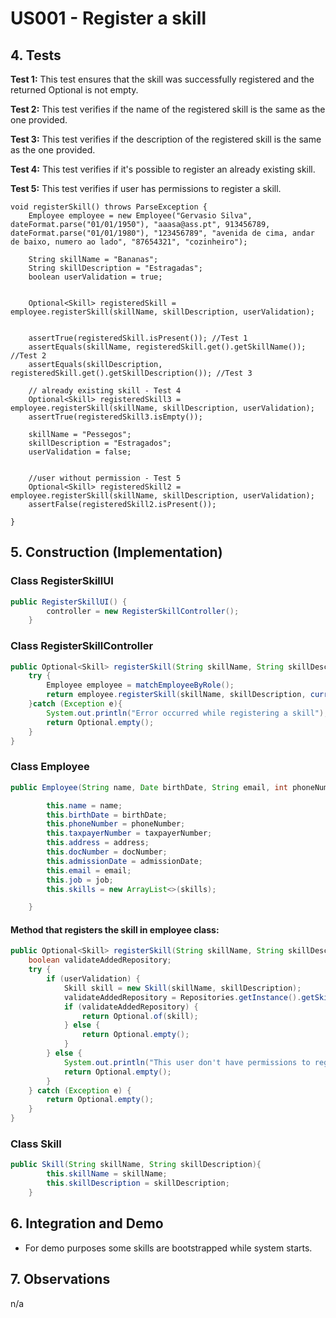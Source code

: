 # US001 - Register a skill

## 4. Tests 

**Test 1:** This test ensures that the skill was successfully registered and the returned Optional is not empty.

**Test 2:** This test verifies if the name of the registered skill is the same as the one provided.

**Test 3:** This test verifies if the description of the registered skill is the same as the one provided.

**Test 4:** This test verifies if it's possible to register an already existing skill.

**Test 5:** This test verifies if user has permissions to register a skill.


	void registerSkill() throws ParseException {
        Employee employee = new Employee("Gervasio Silva", dateFormat.parse("01/01/1950"), "aaasa@ass.pt", 913456789, dateFormat.parse("01/01/1980"), "123456789", "avenida de cima, andar de baixo, numero ao lado", "87654321", "cozinheiro");

        String skillName = "Bananas";
        String skillDescription = "Estragadas";
        boolean userValidation = true;


        Optional<Skill> registeredSkill = employee.registerSkill(skillName, skillDescription, userValidation);


        assertTrue(registeredSkill.isPresent()); //Test 1
        assertEquals(skillName, registeredSkill.get().getSkillName()); //Test 2
        assertEquals(skillDescription, registeredSkill.get().getSkillDescription()); //Test 3

        // already existing skill - Test 4
        Optional<Skill> registeredSkill3 = employee.registerSkill(skillName, skillDescription, userValidation);
        assertTrue(registeredSkill3.isEmpty());

        skillName = "Pessegos";
        skillDescription = "Estragados";
        userValidation = false;


        //user without permission - Test 5
        Optional<Skill> registeredSkill2 = employee.registerSkill(skillName, skillDescription, userValidation);
        assertFalse(registeredSkill2.isPresent());

    }
	


## 5. Construction (Implementation)

### Class RegisterSkillUI
```java
public RegisterSkillUI() {
        controller = new RegisterSkillController();
    }
```

### Class RegisterSkillController 

```java
public Optional<Skill> registerSkill(String skillName, String skillDescription) {
    try {
        Employee employee = matchEmployeeByRole();
        return employee.registerSkill(skillName, skillDescription, currentUserLogInValidation());
    }catch (Exception e){
        System.out.println("Error occurred while registering a skill");
        return Optional.empty();
    }
}
```

### Class Employee

```java
public Employee(String name, Date birthDate, String email, int phoneNumber, Date admissionDate, String taxpayerNumber, String address, String docNumber, String job,List<Skill> skills) {

        this.name = name;
        this.birthDate = birthDate;
        this.phoneNumber = phoneNumber;
        this.taxpayerNumber = taxpayerNumber;
        this.address = address;
        this.docNumber = docNumber;
        this.admissionDate = admissionDate;
        this.email = email;
        this.job = job;
        this.skills = new ArrayList<>(skills);

    }

```

#### Method that registers the skill in employee class:
```java
public Optional<Skill> registerSkill(String skillName, String skillDescription, boolean userValidation) {
    boolean validateAddedRepository;
    try {
        if (userValidation) {
            Skill skill = new Skill(skillName, skillDescription);
            validateAddedRepository = Repositories.getInstance().getSkillRepository().addSkillRep(skill);
            if (validateAddedRepository) {
                return Optional.of(skill);
            } else {
                return Optional.empty();
            }
        } else {
            System.out.println("This user don't have permissions to register skills");
            return Optional.empty();
        }
    } catch (Exception e) {
        return Optional.empty();
    }
}
```
### Class Skill

```java
public Skill(String skillName, String skillDescription){
        this.skillName = skillName;
        this.skillDescription = skillDescription;
    }
```


## 6. Integration and Demo

* For demo purposes some skills are bootstrapped while system starts.


## 7. Observations

n/a